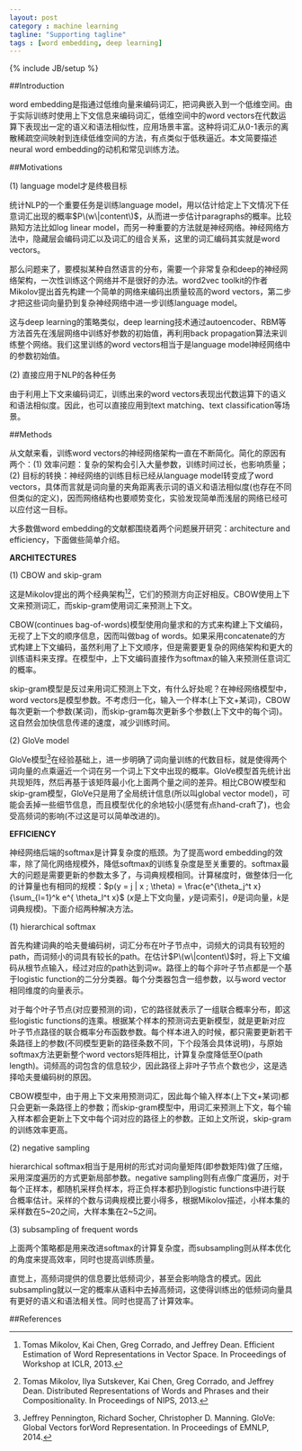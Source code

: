 ```yaml
---
layout: post
category : machine learning
tagline: "Supporting tagline"
tags : [word embedding, deep learning]
---
```

{% include JB/setup %}

##Introduction

word embedding是指通过低维向量来编码词汇，把词典嵌入到一个低维空间。由于实际训练时使用上下文信息来编码词汇，低维空间中的word vectors在代数运算下表现出一定的语义和语法相似性，应用场景丰富。这种将词汇从0-1表示的离散稀疏空间映射到连续低维空间的方法，有点类似于低秩逼近。本文简要描述neural word embedding的动机和常见训练方法。

##Motivations

(1) language model才是终极目标

统计NLP的一个重要任务是训练language model，用以估计给定上下文情况下任意词汇出现的概率$P\(w\|content\)$，从而进一步估计paragraphs的概率。比较熟知方法比如log linear model，而另一种重要的方法就是神经网络。神经网络方法中，隐藏层会编码词汇以及词汇的组合关系，这里的词汇编码其实就是word vectors。

那么问题来了，要模拟某种自然语言的分布，需要一个非常复杂和deep的神经网络架构，一次性训练这个网络并不是很好的办法。word2vec toolkit的作者Mikolov提出首先构建一个简单的网络来编码出质量较高的word vectors，第二步才把这些词向量扔到复杂神经网络中进一步训练language model。

这与deep learning的策略类似，deep learning技术通过autoencoder、RBM等方法首先在浅层网络中训练好参数的初始值，再利用back propagation算法来训练整个网络。我们这里训练的word vectors相当于是language model神经网络中的参数初始值。

(2) 直接应用于NLP的各种任务

由于利用上下文来编码词汇，训练出来的word vectors表现出代数运算下的语义和语法相似度。因此，也可以直接应用到text matching、text classification等场景。

##Methods

从文献来看，训练word vectors的神经网络架构一直在不断简化。简化的原因有两个：(1) 效率问题：复杂的架构会引入大量参数，训练时间过长，也影响质量；(2) 目标的转换：神经网络的训练目标已经从language model转变成了word vectors，具体而言就是词向量的夹角距离表示词的语义和语法相似度(也存在不同但类似的定义)，因而网络结构也要顺势变化，实验发现简单而浅层的网络已经可以应付这一目标。

大多数做word embedding的文献都围绕着两个问题展开研究：architecture and efficiency，下面做些简单介绍。

**ARCHITECTURES**

(1) CBOW and skip-gram

这是Mikolov提出的两个经典架构[^1][^2]，它们的预测方向正好相反。CBOW使用上下文来预测词汇，而skip-gram使用词汇来预测上下文。

CBOW(continues bag-of-words)模型使用向量求和的方式来构建上下文编码，无视了上下文的顺序信息，因而叫做bag of words。如果采用concatenate的方式构建上下文编码，虽然利用了上下文顺序，但是需要更复杂的网络架构和更大的训练语料来支撑。在模型中，上下文编码直接作为softmax的输入来预测任意词汇的概率。

skip-gram模型是反过来用词汇预测上下文，有什么好处呢？在神经网络模型中，word vectors是模型参数。不考虑归一化，输入一个样本(上下文+某词)，CBOW每次更新一个参数(某词)，而skip-gram每次更新多个参数(上下文中的每个词)。这自然会加快信息传递的速度，减少训练时间。

(2) GloVe model

GloVe模型[^3]在经验基础上，进一步明确了词向量训练的代数目标，就是使得两个词向量的点乘逼近一个词在另一个词上下文中出现的概率。GloVe模型首先统计出共现矩阵，然后再基于该矩阵最小化上面两个量之间的差异。相比CBOW模型和skip-gram模型，GloVe只是用了全局统计信息(所以叫global vector model)，可能会丢掉一些细节信息，而且模型优化的余地较小(感觉有点hand-craft了)，也会受高频词的影响(不过这是可以简单改进的)。

**EFFICIENCY**

神经网络后端的softmax是计算复杂度的瓶颈。为了提高word embedding的效率，除了简化网络规模外，降低softmax的训练复杂度是至关重要的。softmax最大的问题是需要更新的参数太多了，与词典规模相同。计算梯度时，做整体归一化的计算量也有相同的规模：$p\(y = j \| x ; \theta\) = \frac{e^{\theta_j^t x}{\sum_{l=1}^k e^{ \theta_l^t x}$ ($x$是上下文向量，$y$是词索引，$\theta$是词向量，$k$是词典规模)。下面介绍两种解决方法。

(1) hierarchical softmax

首先构建词典的哈夫曼编码树，词汇分布在叶子节点中，词频大的词具有较短的path，而词频小的词具有较长的path。在估计$P\(w\|content\)$时，将上下文编码从根节点输入，经过对应的path达到词$w$。路径上的每个非叶子节点都是一个基于logistic function的二分分类器。每个分类器包含一组参数，以与word vector相同维度的向量表示。

对于每个叶子节点(对应要预测的词)，它的路径就表示了一组联合概率分布，即这些logistic functions的连乘。根据某个样本的预测词去更新模型，就是更新对应叶子节点路径的联合概率分布函数参数。每个样本进入的时候，都只需要更新若干条路径上的参数(不同模型更新的路径条数不同，下个段落会具体说明)，与原始softmax方法更新整个word vectors矩阵相比，计算复杂度降低至O(path length)。词频高的词包含的信息较少，因此路径上非叶子节点个数也少，这是选择哈夫曼编码树的原因。

CBOW模型中，由于用上下文来用预测词汇，因此每个输入样本(上下文+某词)都只会更新一条路径上的参数；而skip-gram模型中，用词汇来预测上下文，每个输入样本都会更新上下文中每个词对应的路径上的参数。正如上文所说，skip-gram的训练效率更高。

(2) negative sampling

hierarchical softmax相当于是用树的形式对词向量矩阵(即参数矩阵)做了压缩，采用深度遍历的方式更新局部参数。negative sampling则有点像广度遍历，对于每个正样本，都随机采样负样本，将正负样本都扔到logistic functions中进行联合概率估计。采样的个数与词典规模比要小得多，根据Mikolov描述，小样本集的采样数在5~20之间，大样本集在2~5之间。

(3) subsampling of frequent words

上面两个策略都是用来改进softmax的计算复杂度，而subsampling则从样本优化的角度来提高效率，同时也提高训练质量。

直觉上，高频词提供的信息要比低频词少，甚至会影响隐含的模式。因此subsampling就以一定的概率从语料中去掉高频词，这使得训练出的低频词向量具有更好的语义和语法相关性。同时也提高了计算效率。

##References

[^1]: Tomas Mikolov, Kai Chen, Greg Corrado, and Jeffrey Dean. Efficient Estimation of Word Representations in Vector Space. In Proceedings of Workshop at ICLR, 2013.

[^2]: Tomas Mikolov, Ilya Sutskever, Kai Chen, Greg Corrado, and Jeffrey Dean. Distributed Representations of Words and Phrases and their Compositionality. In Proceedings of NIPS, 2013.

[^3]: Jeffrey Pennington, Richard Socher, Christopher D. Manning. GloVe: Global Vectors forWord Representation. In Proceedings of EMNLP, 2014.